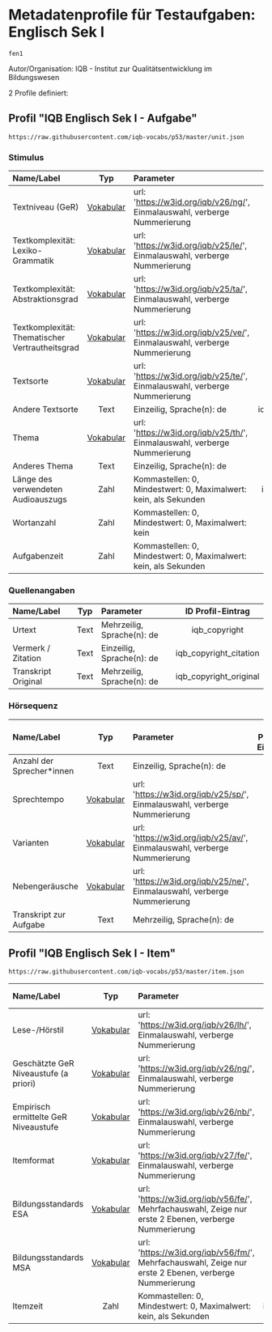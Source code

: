 # Metadatenprofile für Testaufgaben: Englisch Sek I
```
fen1
```

Autor/Organisation: IQB - Institut zur Qualitätsentwicklung im Bildungswesen

2 Profile definiert:

## Profil "IQB Englisch Sek I - Aufgabe"
```
https://raw.githubusercontent.com/iqb-vocabs/p53/master/unit.json
```

### Stimulus

| Name/Label | Typ | Parameter | ID Profil-Eintrag |
| :--- | :---: | :--- | :---: |
| Textniveau (GeR) | [Vokabular](https://w3id.org/iqb/v26/ng/) | url: 'https://w3id.org/iqb/v26/ng/', Einmalauswahl, verberge Nummerierung | e2 |
| Textkomplexität: Lexiko-Grammatik | [Vokabular](https://w3id.org/iqb/v25/le/) | url: 'https://w3id.org/iqb/v25/le/', Einmalauswahl, verberge Nummerierung | e3 |
| Textkomplexität: Abstraktionsgrad | [Vokabular](https://w3id.org/iqb/v25/ta/) | url: 'https://w3id.org/iqb/v25/ta/', Einmalauswahl, verberge Nummerierung | e4 |
| Textkomplexität: Thematischer Vertrautheitsgrad | [Vokabular](https://w3id.org/iqb/v25/ve/) | url: 'https://w3id.org/iqb/v25/ve/', Einmalauswahl, verberge Nummerierung | e5 |
| Textsorte | [Vokabular](https://w3id.org/iqb/v25/te/) | url: 'https://w3id.org/iqb/v25/te/', Einmalauswahl, verberge Nummerierung | e6 |
| Andere Textsorte | Text |Einzeilig, Sprache(n): de | iqb_other_text_type |
| Thema | [Vokabular](https://w3id.org/iqb/v25/th/) | url: 'https://w3id.org/iqb/v25/th/', Einmalauswahl, verberge Nummerierung | e7 |
| Anderes Thema | Text |Einzeilig, Sprache(n): de | iqb_other_topic |
| Länge des verwendeten Audioauszugs | Zahl |Kommastellen: 0, Mindestwert: 0, Maximalwert: kein, als Sekunden | iqb_time_stimulus |
| Wortanzahl | Zahl |Kommastellen: 0, Mindestwert: 0, Maximalwert: kein | iqb_word_count |
| Aufgabenzeit | Zahl |Kommastellen: 0, Mindestwert: 0, Maximalwert: kein, als Sekunden | iqb_time_unit |
### Quellenangaben

| Name/Label | Typ | Parameter | ID Profil-Eintrag |
| :--- | :---: | :--- | :---: |
| Urtext | Text |Mehrzeilig, Sprache(n): de | iqb_copyright |
| Vermerk / Zitation | Text |Einzeilig, Sprache(n): de | iqb_copyright_citation |
| Transkript Original | Text |Mehrzeilig, Sprache(n): de | iqb_copyright_original |
### Hörsequenz

| Name/Label | Typ | Parameter | ID Profil-Eintrag |
| :--- | :---: | :--- | :---: |
| Anzahl der Sprecher*innen | Text |Einzeilig, Sprache(n): de | k2 |
| Sprechtempo | [Vokabular](https://w3id.org/iqb/v25/sp/) | url: 'https://w3id.org/iqb/v25/sp/', Einmalauswahl, verberge Nummerierung | k3 |
| Varianten | [Vokabular](https://w3id.org/iqb/v25/av/) | url: 'https://w3id.org/iqb/v25/av/', Einmalauswahl, verberge Nummerierung | k4 |
| Nebengeräusche | [Vokabular](https://w3id.org/iqb/v25/ne/) | url: 'https://w3id.org/iqb/v25/ne/', Einmalauswahl, verberge Nummerierung | k5 |
| Transkript zur Aufgabe | Text |Mehrzeilig, Sprache(n): de | k6 |
## Profil "IQB Englisch Sek I - Item"
```
https://raw.githubusercontent.com/iqb-vocabs/p53/master/item.json
```

| Name/Label | Typ | Parameter | ID Profil-Eintrag |
| :--- | :---: | :--- | :---: |
| Lese-/Hörstil | [Vokabular](https://w3id.org/iqb/v26/lh/) | url: 'https://w3id.org/iqb/v26/lh/', Einmalauswahl, verberge Nummerierung | w8 |
| Geschätzte GeR Niveaustufe (a priori) | [Vokabular](https://w3id.org/iqb/v26/ng/) | url: 'https://w3id.org/iqb/v26/ng/', Einmalauswahl, verberge Nummerierung | s8 |
| Empirisch ermittelte GeR Niveaustufe | [Vokabular](https://w3id.org/iqb/v26/nb/) | url: 'https://w3id.org/iqb/v26/nb/', Einmalauswahl, verberge Nummerierung | s9 |
| Itemformat | [Vokabular](https://w3id.org/iqb/v27/fe/) | url: 'https://w3id.org/iqb/v27/fe/', Einmalauswahl, verberge Nummerierung | s3 |
| Bildungsstandards ESA | [Vokabular](https://w3id.org/iqb/v56/fe/) | url: 'https://w3id.org/iqb/v56/fe/', Mehrfachauswahl, Zeige nur erste 2 Ebenen, verberge Nummerierung | s4 |
| Bildungsstandards MSA | [Vokabular](https://w3id.org/iqb/v56/fm/) | url: 'https://w3id.org/iqb/v56/fm/', Mehrfachauswahl, Zeige nur erste 2 Ebenen, verberge Nummerierung | s5 |
| Itemzeit | Zahl |Kommastellen: 0, Mindestwert: 0, Maximalwert: kein, als Sekunden | iqb_time_item |
